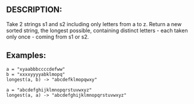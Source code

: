 ## DESCRIPTION:

Take 2 strings s1 and s2 including only letters from a to z. Return a new sorted string, the longest possible, containing distinct letters - each taken only once - coming from s1 or s2.

## Examples:

```
a = "xyaabbbccccdefww"
b = "xxxxyyyyabklmopq"
longest(a, b) -> "abcdefklmopqwxy"

a = "abcdefghijklmnopqrstuvwxyz"
longest(a, a) -> "abcdefghijklmnopqrstuvwxyz"
```
